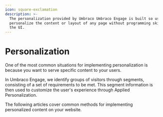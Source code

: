 ```yaml
---
icon: square-exclamation
description: >-
  The personalization provided by Umbraco Umbraco Engage is built so users can
  personalize the content or layout of any page without programming skills from
  the UI.
---
```


# Personalization

One of the most common situations for implementing personalization is because you want to serve specific content to your users.

In Umbraco Engage, we identify groups of visitors through segments, consisting of a set of requirements to be met. This segment information is then used to customize the user's experience through Applied Personalization.

The following articles cover common methods for implementing personalized content on your website.

